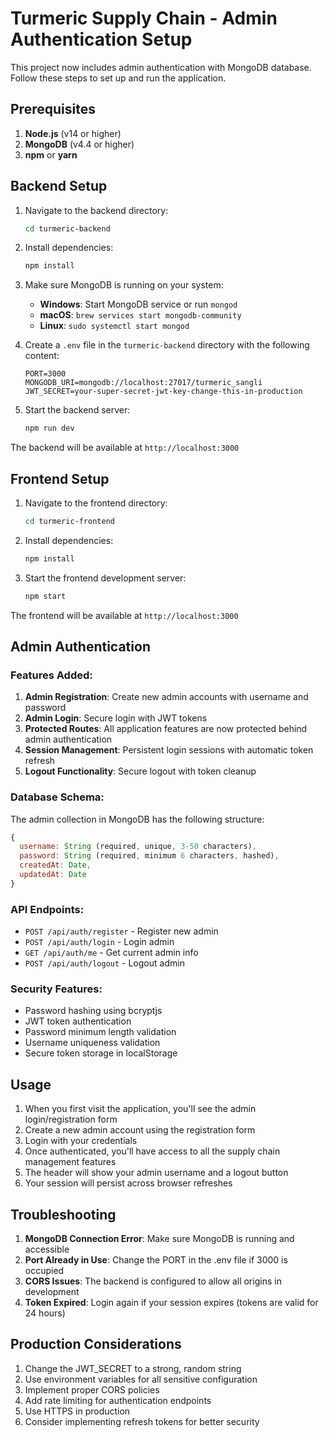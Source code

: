 # Turmeric Supply Chain - Admin Authentication Setup

This project now includes admin authentication with MongoDB database. Follow these steps to set up and run the application.

## Prerequisites

1. **Node.js** (v14 or higher)
2. **MongoDB** (v4.4 or higher)
3. **npm** or **yarn**

## Backend Setup

1. Navigate to the backend directory:
   ```bash
   cd turmeric-backend
   ```

2. Install dependencies:
   ```bash
   npm install
   ```

3. Make sure MongoDB is running on your system:
   - **Windows**: Start MongoDB service or run `mongod`
   - **macOS**: `brew services start mongodb-community`
   - **Linux**: `sudo systemctl start mongod`

4. Create a `.env` file in the `turmeric-backend` directory with the following content:
   ```
   PORT=3000
   MONGODB_URI=mongodb://localhost:27017/turmeric_sangli
   JWT_SECRET=your-super-secret-jwt-key-change-this-in-production
   ```

5. Start the backend server:
   ```bash
   npm run dev
   ```

The backend will be available at `http://localhost:3000`

## Frontend Setup

1. Navigate to the frontend directory:
   ```bash
   cd turmeric-frontend
   ```

2. Install dependencies:
   ```bash
   npm install
   ```

3. Start the frontend development server:
   ```bash
   npm start
   ```

The frontend will be available at `http://localhost:3000`

## Admin Authentication

### Features Added:

1. **Admin Registration**: Create new admin accounts with username and password
2. **Admin Login**: Secure login with JWT tokens
3. **Protected Routes**: All application features are now protected behind admin authentication
4. **Session Management**: Persistent login sessions with automatic token refresh
5. **Logout Functionality**: Secure logout with token cleanup

### Database Schema:

The admin collection in MongoDB has the following structure:
```javascript
{
  username: String (required, unique, 3-50 characters),
  password: String (required, minimum 6 characters, hashed),
  createdAt: Date,
  updatedAt: Date
}
```

### API Endpoints:

- `POST /api/auth/register` - Register new admin
- `POST /api/auth/login` - Login admin
- `GET /api/auth/me` - Get current admin info
- `POST /api/auth/logout` - Logout admin

### Security Features:

- Password hashing using bcryptjs
- JWT token authentication
- Password minimum length validation
- Username uniqueness validation
- Secure token storage in localStorage

## Usage

1. When you first visit the application, you'll see the admin login/registration form
2. Create a new admin account using the registration form
3. Login with your credentials
4. Once authenticated, you'll have access to all the supply chain management features
5. The header will show your admin username and a logout button
6. Your session will persist across browser refreshes

## Troubleshooting

1. **MongoDB Connection Error**: Make sure MongoDB is running and accessible
2. **Port Already in Use**: Change the PORT in the .env file if 3000 is occupied
3. **CORS Issues**: The backend is configured to allow all origins in development
4. **Token Expired**: Login again if your session expires (tokens are valid for 24 hours)

## Production Considerations

1. Change the JWT_SECRET to a strong, random string
2. Use environment variables for all sensitive configuration
3. Implement proper CORS policies
4. Add rate limiting for authentication endpoints
5. Use HTTPS in production
6. Consider implementing refresh tokens for better security
